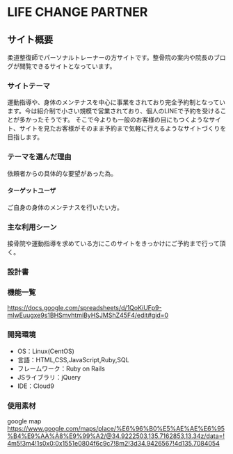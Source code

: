 # LIFE CHANGE PARTNER

## サイト概要
柔道整復師でパーソナルトレーナーの方サイトです。整骨院の案内や院長のブログが閲覧できるサイトとなっています。

### サイトテーマ
運動指導や、身体のメンテナスを中心に事業をされており完全予約制となっています。今は紹介制で小さい規模で営業されており、個人のLINEで予約を受けることが多かったそうです。
そこで今よりも一般のお客様の目にもつくようなサイト、サイトを見たお客様がそのまま予約まで気軽に行えるようなサイトづくりを目指します。

### テーマを選んだ理由
依頼者からの具体的な要望があった為。

#### ターゲットユーザ
ご自身の身体のメンテナスを行いたい方。

### 主な利用シーン
接骨院や運動指導を求めている方にこのサイトをきっかけにご予約まで行って頂く。

### 設計書

### 機能一覧
https://docs.google.com/spreadsheets/d/1QoKiUFp9-mIwEuugxe9s1BHSmvhtmiByHSJMShZ45F4/edit#gid=0

### 開発環境
- OS：Linux(CentOS)
- 言語：HTML,CSS,JavaScript,Ruby,SQL
- フレームワーク：Ruby on Rails
- JSライブラリ：jQuery
- IDE：Cloud9

### 使用素材
google map
https://www.google.com/maps/place/%E6%96%B0%E5%AE%AE%E6%95%B4%E9%AA%A8%E9%99%A2/@34.9222503,135.7162853,13.34z/data=!4m5!3m4!1s0x0:0x1551e0804f6c9c7!8m2!3d34.9426567!4d135.7084054

